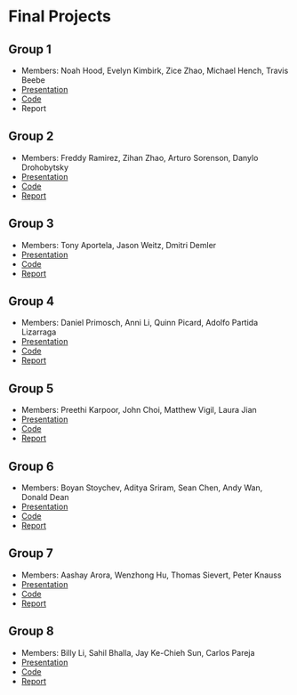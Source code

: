 # Final Projects

## Group 1
- Members: Noah Hood, Evelyn Kimbirk, Zice Zhao, Michael Hench, Travis Beebe
- [Presentation](https://jduarte.physics.ucsd.edu/phys139_239/finalprojects/Group1_Presentation.pdf)
- [Code](https://github.com/blackcomb-dev/phys139-239-final-proj)
- Report

## Group 2
- Members: Freddy Ramirez, Zihan Zhao, Arturo Sorenson, Danylo Drohobytsky
- [Presentation](https://jduarte.physics.ucsd.edu/phys139_239/finalprojects/Group2_Presentation.pdf)
- [Code]()
- [Report]()

## Group 3
- Members: Tony Aportela, Jason Weitz, Dmitri Demler
- [Presentation](https://jduarte.physics.ucsd.edu/phys139_239/finalprojects/Group3_Presentation.pdf)
- [Code]()
- [Report]()

## Group 4
- Members: Daniel Primosch, Anni Li, Quinn Picard, Adolfo Partida Lizarraga
- [Presentation](https://jduarte.physics.ucsd.edu/phys139_239/finalprojects/Group4_Presentation.pdf)
- [Code]()
- [Report]()

## Group 5
- Members: Preethi Karpoor, John Choi, Matthew Vigil, Laura Jian
- [Presentation](https://jduarte.physics.ucsd.edu/phys139_239/finalprojects/Group5_Presentation.pdf)
- [Code]()
- [Report]()

## Group 6
- Members: Boyan Stoychev, Aditya Sriram, Sean Chen, Andy Wan, Donald Dean
- [Presentation](https://jduarte.physics.ucsd.edu/phys139_239/finalprojects/Group6_Presentation.pdf)
- [Code]()
- [Report]()

## Group 7
- Members: Aashay Arora, Wenzhong Hu, Thomas Sievert, Peter Knauss
- [Presentation](https://jduarte.physics.ucsd.edu/phys139_239/finalprojects/Group7_Presentation.pdf)
- [Code]()
- [Report]()

## Group 8
- Members: Billy Li, Sahil Bhalla, Jay Ke-Chieh Sun, Carlos Pareja
- [Presentation](https://jduarte.physics.ucsd.edu/phys139_239/finalprojects/Group8_Presentation.pdf)
- [Code]()
- [Report]()
